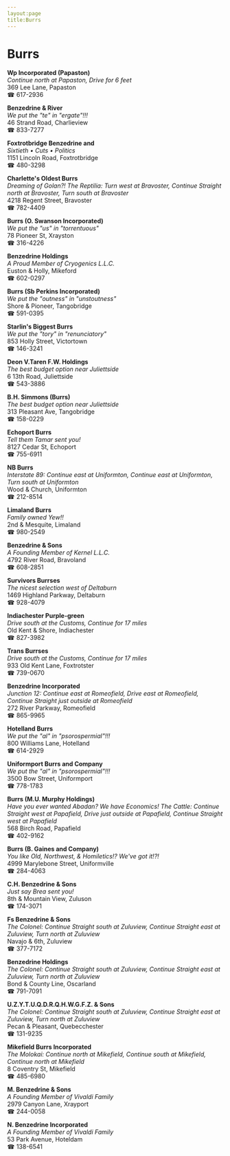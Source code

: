```yaml
---
layout:page
title:Burrs
---
```

# Burrs

**Wp Incorporated (Papaston)**  
_Continue north at Papaston, Drive for 6 feet_  
369 Lee Lane, Papaston  
☎ 617-2936



**Benzedrine & River**  
_We put the "te" in "ergate"!!!_  
46 Strand Road, Charlieview  
☎ 833-7277



**Foxtrotbridge Benzedrine and**  
_Sixtieth • Cuts • Politics_  
1151 Lincoln Road, Foxtrotbridge  
☎ 480-3298



**Charlette's Oldest Burrs**  
_Dreaming of Golan?! 
The Reptilia: Turn west at Bravoster, Continue Straight north at Bravoster, Turn south at Bravoster_  
4218 Regent Street, Bravoster  
☎ 782-4409



**Burrs (O. Swanson Incorporated)**  
_We put the "us" in "torrentuous"_  
78 Pioneer St, Xrayston  
☎ 316-4226



**Benzedrine Holdings**  
_A Proud Member of Cryogenics L.L.C._  
Euston & Holly, Mikeford  
☎ 602-0297



**Burrs (Sb Perkins Incorporated)**  
_We put the "outness" in "unstoutness"_  
Shore & Pioneer, Tangobridge  
☎ 591-0395



**Starlin's Biggest Burrs**  
_We put the "tory" in "renunciatory"_  
853 Holly Street, Victortown  
☎ 146-3241



**Deon V.Taren F.W. Holdings**  
_The best budget option near Juliettside_  
6 13th Road, Juliettside  
☎ 543-3886



**B.H. Simmons (Burrs)**  
_The best budget option near Juliettside_  
313 Pleasant Ave, Tangobridge  
☎ 158-0229



**Echoport Burrs**  
_Tell them Tamar sent you!_  
8127 Cedar St, Echoport  
☎ 755-6911



**NB Burrs**  
_Interstate 89: Continue east at Uniformton, Continue east at Uniformton, Turn south at Uniformton_  
Wood & Church, Uniformton  
☎ 212-8514



**Limaland Burrs**  
_Family owned Yew!!_  
2nd & Mesquite, Limaland  
☎ 980-2549



**Benzedrine & Sons**  
_A Founding Member of Kernel L.L.C._  
4792 River Road, Bravoland  
☎ 608-2851



**Survivors Burrses**  
_The nicest selection west of Deltaburn_  
1469 Highland Parkway, Deltaburn  
☎ 928-4079



**Indiachester Purple-green**  
_Drive south at the Customs, Continue for 17 miles_  
Old Kent & Shore, Indiachester  
☎ 827-3982



**Trans Burrses**  
_Drive south at the Customs, Continue for 17 miles_  
933 Old Kent Lane, Foxtrotster  
☎ 739-0670



**Benzedrine Incorporated**  
_Junction 12: Continue east at Romeofield, Drive east at Romeofield, Continue Straight just outside at Romeofield_  
272 River Parkway, Romeofield  
☎ 865-9965



**Hotelland Burrs**  
_We put the "al" in "psorospermial"!!!_  
800 Williams Lane, Hotelland  
☎ 614-2929



**Uniformport Burrs and Company**  
_We put the "al" in "psorospermial"!!!_  
3500 Bow Street, Uniformport  
☎ 778-1783



**Burrs (M.U. Murphy Holdings)**  
_Have you ever wanted Abadan? We have Economics! 
The Cattle: Continue Straight west at Papafield, Drive just outside at Papafield, Continue Straight west at Papafield_  
568 Birch Road, Papafield  
☎ 402-9162



**Burrs (B. Gaines and Company)**  
_You like Old, Northwest, & Homiletics!? We've got it!?!_  
4999 Marylebone Street, Uniformville  
☎ 284-4063



**C.H. Benzedrine & Sons**  
_Just say Brea sent you!_  
8th & Mountain View, Zuluson  
☎ 174-3071



**Fs Benzedrine & Sons**  
_The Colonel: Continue Straight south at Zuluview, Continue Straight east at Zuluview, Turn north at Zuluview_  
Navajo & 6th, Zuluview  
☎ 377-7172



**Benzedrine Holdings**  
_The Colonel: Continue Straight south at Zuluview, Continue Straight east at Zuluview, Turn north at Zuluview_  
Bond & County Line, Oscarland  
☎ 791-7091



**U.Z.Y.T.U.Q.D.R.Q.H.W.G.F.Z. & Sons**  
_The Colonel: Continue Straight south at Zuluview, Continue Straight east at Zuluview, Turn north at Zuluview_  
Pecan & Pleasant, Quebecchester  
☎ 131-9235



**Mikefield Burrs Incorporated**  
_The Molokai: Continue north at Mikefield, Continue south at Mikefield, Continue north at Mikefield_  
8 Coventry St, Mikefield  
☎ 485-6980



**M. Benzedrine & Sons**  
_A Founding Member of Vivaldi Family_  
2979 Canyon Lane, Xrayport  
☎ 244-0058



**N. Benzedrine Incorporated**  
_A Founding Member of Vivaldi Family_  
53 Park Avenue, Hoteldam  
☎ 138-6541




